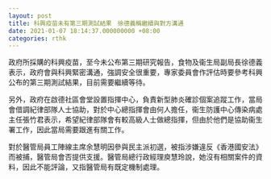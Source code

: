 ```yaml
---
layout: post
title: 科興疫苗未有第三期測試結果　徐德義稱繼續與對方溝通
date: 2021-01-07 18:14:37.000000000 +08:00
categories: rthk
---
```


政府所採購的科興疫苗，至今未公布第三期研究報告，食物及衞生局副局長徐德義表示，政府會與科興緊密溝通，強調安全很重要，專家委員會作評估時要參考科興公布的第三期測試結果，目前需要繼續等待。

另外，政府在啟德社區會堂設置指揮中心，負責新型肺炎確診個案追蹤工作，當局會借調紀律部隊人士協助，對於中心總指揮會由何人擔任，衞生防護中心傳染病處主任張竹君表示，希望紀律部隊會有較高級人士做總指揮，但由於他們是協助衞生署工作，因此當局需要跟進有關工作。

對於醫管局員工陣線主席余慧明因參與民主派初選，被指涉嫌違反《香港國安法》而被捕，醫管局會否提供支援。醫管局總行政經理庾慧玲說，她沒有相關案件的資料，因此不能評論，又指醫管局有既定機制處理。
